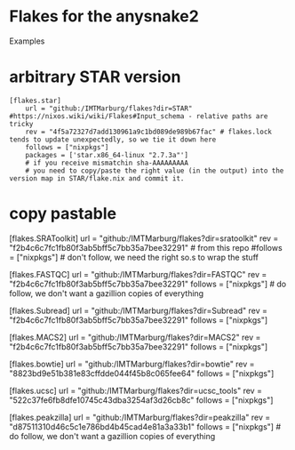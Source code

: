 # Flakes for the anysnake2


Examples

# arbitrary STAR version
```
[flakes.star]
	url = "github:/IMTMarburg/flakes?dir=STAR" #https://nixos.wiki/wiki/Flakes#Input_schema - relative paths are tricky
	rev = "4f5a72327d7add130961a9c1bd089de989b67fac" # flakes.lock tends to update unexpectedly, so we tie it down here
	follows = ["nixpkgs"]
	packages = ['star.x86_64-linux "2.7.3a"']
	# if you receive mismatchin sha-AAAAAAAAA
	# you need to copy/paste the right value (in the output) into the version map in STAR/flake.nix and commit it.
```

# copy pastable

[flakes.SRAToolkit]
	url = "github:/IMTMarburg/flakes?dir=sratoolkit" 
	rev = "f2b4c6c7fc1fb80f3ab5bff5c7bb35a7bee32291" # from this repo
	#follows = ["nixpkgs"] # don't follow, we need the right so.s to wrap the stuff
	
	

[flakes.FASTQC]
	url = "github:/IMTMarburg/flakes?dir=FASTQC" 
	rev = "f2b4c6c7fc1fb80f3ab5bff5c7bb35a7bee32291"
	follows = ["nixpkgs"] # do follow, we don't want a gazillion copies of everything

[flakes.Subread]
	url = "github:/IMTMarburg/flakes?dir=Subread" 
	rev = "f2b4c6c7fc1fb80f3ab5bff5c7bb35a7bee32291"
	follows = ["nixpkgs"]

[flakes.MACS2]
	url = "github:/IMTMarburg/flakes?dir=MACS2" 
	rev = "f2b4c6c7fc1fb80f3ab5bff5c7bb35a7bee32291"
	follows = ["nixpkgs"]

[flakes.bowtie]
	url = "github:/IMTMarburg/flakes?dir=bowtie" 
	rev = "8823bd9e51b381e83cffdde044f45b8c065fee64"
	follows = ["nixpkgs"] 

[flakes.ucsc]
	url = "github:/IMTMarburg/flakes?dir=ucsc_tools" 
	rev = "522c37fe6fb8dfe10745c43dba3254af3d26cb8c"
	follows = ["nixpkgs"] 

[flakes.peakzilla]
	url = "github:/IMTMarburg/flakes?dir=peakzilla" 
	rev = "d87511310d46c5c1e786bd4b45cad4e81a3a33b1"
	follows = ["nixpkgs"] # do follow, we don't want a gazillion copies of everything
```
